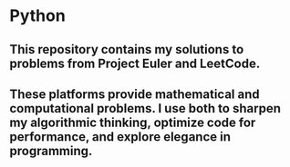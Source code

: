 # Python

## This repository contains my solutions to problems from Project Euler and LeetCode.
## These platforms provide mathematical and computational problems. I use both to sharpen my algorithmic thinking, optimize code for performance, and explore elegance in programming.
